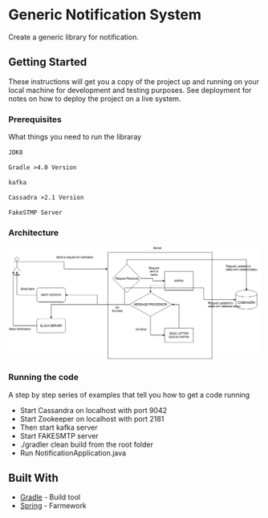 # Generic Notification System

Create a generic library for notification.

## Getting Started

These instructions will get you a copy of the project up and running on your local machine for development and testing purposes. See deployment for notes on how to deploy the project on a live system.

### Prerequisites

What things you need to run the libraray

```
JDK8
```
```
Gradle >4.0 Version
```
```
kafka 
```
```
Cassadra >2.1 Version
```
```
FakeSTMP Server
```
### Architecture
![Alt text](notification.png?raw=true "Optional Title")

### Running the code

A step by step series of examples that tell you how to get a code running

* Start Cassandra on localhost with port 9042 
* Start Zookeeper on localhost with port 2181 
* Then start kafka server
* Start FAKESMTP server
* ./gradler clean build from the root folder
* Run NotificationApplication.java

## Built With

* [Gradle](https://gradle.org/) - Build tool
* [Spring](https://spring.io/) - Farmework
